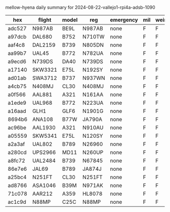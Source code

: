 mellow-hyena daily summary for 2024-08-22-vallejo1-rpi4a-adsb-1090

|hex|flight|model|reg|emergency|mil|weirdo|
|--|--|--|--|--|--|--|
|adc527|N987AB|BE9L|N987AB|none|F|F|
|a97dcb|DAL680|B752|N710TW|none|F|F|
|aaf4c8|DAL2159|B739|N805DN|none|F|F|
|aa99b7|UAL45|B772|N782UA|none|F|F|
|a9ecd6|N739DS|DA40|N739DS|none|F|F|
|a17140|SKW3321|E75L|N192SY|none|F|F|
|ad01ab|SWA3712|B737|N937WN|none|F|F|
|a4cb75|N408MJ|CL30|N408MJ|none|F|F|
|a0f566|AAL881|A321|N161AA|none|F|F|
|a1ede9|UAL968|B772|N223UA|none|F|F|
|a16aad|GLH1|GLF6|N1901G|none|F|F|
|8694b6|ANA108|B77W|JA790A|none|F|F|
|ac96be|AAL1930|A321|N910AU|none|F|F|
|a05559|SKW5341|E75L|N120SY|none|F|F|
|a2a3af|UAL802|B789|N26960|none|F|F|
|a280cd|UPS2966|MD11|N260UP|none|F|F|
|a8fc72|UAL2484|B739|N67845|none|F|F|
|86e7e6|JAL69|B789|JA874J|none|F|F|
|a25bc4|N251FT|CL30|N251FT|none|F|F|
|ad8766|ASA1046|B39M|N971AK|none|F|F|
|71c078|AAR212|A359|HL8078|none|F|F|
|ac1c9d|N88MP|C25C|N88MP|none|F|F|
